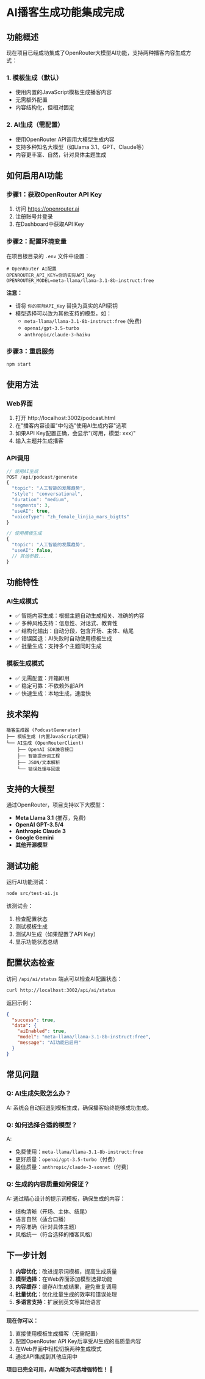 # AI播客生成功能集成完成

## 功能概述

现在项目已经成功集成了OpenRouter大模型AI功能，支持两种播客内容生成方式：

### 1. 模板生成（默认）
- 使用内置的JavaScript模板生成播客内容
- 无需额外配置
- 内容结构化，但相对固定

### 2. AI生成（需配置）
- 使用OpenRouter API调用大模型生成内容
- 支持多种知名大模型（如Llama 3.1、GPT、Claude等）
- 内容更丰富、自然，针对具体主题生成

## 如何启用AI功能

### 步骤1：获取OpenRouter API Key
1. 访问 https://openrouter.ai
2. 注册账号并登录
3. 在Dashboard中获取API Key

### 步骤2：配置环境变量
在项目根目录的 `.env` 文件中设置：

```env
# OpenRouter AI配置
OPENROUTER_API_KEY=你的实际API_Key
OPENROUTER_MODEL=meta-llama/llama-3.1-8b-instruct:free
```

**注意：** 
- 请将 `你的实际API_Key` 替换为真实的API密钥
- 模型选择可以改为其他支持的模型，如：
  - `meta-llama/llama-3.1-8b-instruct:free` (免费)
  - `openai/gpt-3.5-turbo`
  - `anthropic/claude-3-haiku`

### 步骤3：重启服务
```bash
npm start
```

## 使用方法

### Web界面
1. 打开 http://localhost:3002/podcast.html
2. 在"播客内容设置"中勾选"使用AI生成内容"选项
3. 如果API Key配置正确，会显示"(可用，模型: xxx)"
4. 输入主题并生成播客

### API调用
```javascript
// 使用AI生成
POST /api/podcast/generate
{
  "topic": "人工智能的发展趋势",
  "style": "conversational",
  "duration": "medium",
  "segments": 3,
  "useAI": true,
  "voiceType": "zh_female_linjia_mars_bigtts"
}

// 使用模板生成
{
  "topic": "人工智能的发展趋势",
  "useAI": false,
  // 其他参数...
}
```

## 功能特性

### AI生成模式
- ✅ 智能内容生成：根据主题自动生成相关、准确的内容
- ✅ 多种风格支持：信息性、对话式、教育性
- ✅ 结构化输出：自动分段，包含开场、主体、结尾
- ✅ 错误回退：AI失败时自动使用模板生成
- ✅ 批量生成：支持多个主题同时生成

### 模板生成模式
- ✅ 无需配置：开箱即用
- ✅ 稳定可靠：不依赖外部API
- ✅ 快速生成：本地生成，速度快

## 技术架构

```
播客生成器 (PodcastGenerator)
├── 模板生成 (内置JavaScript逻辑)
└── AI生成 (OpenRouterClient)
    ├── OpenAI SDK兼容接口
    ├── 智能提示词工程
    ├── JSON/文本解析
    └── 错误处理与回退
```

## 支持的大模型

通过OpenRouter，项目支持以下大模型：
- **Meta Llama 3.1** (推荐，免费)
- **OpenAI GPT-3.5/4**
- **Anthropic Claude 3**
- **Google Gemini**
- **其他开源模型**

## 测试功能

运行AI功能测试：
```bash
node src/test-ai.js
```

该测试会：
1. 检查配置状态
2. 测试模板生成
3. 测试AI生成（如果配置了API Key）
4. 显示功能状态总结

## 配置状态检查

访问 `/api/ai/status` 端点可以检查AI配置状态：
```bash
curl http://localhost:3002/api/ai/status
```

返回示例：
```json
{
  "success": true,
  "data": {
    "aiEnabled": true,
    "model": "meta-llama/llama-3.1-8b-instruct:free",
    "message": "AI功能已启用"
  }
}
```

## 常见问题

### Q: AI生成失败怎么办？
A: 系统会自动回退到模板生成，确保播客始终能够成功生成。

### Q: 如何选择合适的模型？
A: 
- 免费使用：`meta-llama/llama-3.1-8b-instruct:free`
- 更好质量：`openai/gpt-3.5-turbo`（付费）
- 最佳质量：`anthropic/claude-3-sonnet`（付费）

### Q: 生成的内容质量如何保证？
A: 通过精心设计的提示词模板，确保生成的内容：
- 结构清晰（开场、主体、结尾）
- 语言自然（适合口播）
- 内容准确（针对具体主题）
- 风格统一（符合选择的播客风格）

## 下一步计划

1. **内容优化**：改进提示词模板，提高生成质量
2. **模型选择**：在Web界面添加模型选择功能
3. **内容缓存**：缓存AI生成结果，避免重复调用
4. **批量优化**：优化批量生成的效率和错误处理
5. **多语言支持**：扩展到英文等其他语言

---

**现在你可以：**
1. 直接使用模板生成播客（无需配置）
2. 配置OpenRouter API Key后享受AI生成的高质量内容
3. 在Web界面中轻松切换两种生成模式
4. 通过API集成到其他应用中

**项目已完全可用，AI功能为可选增强特性！** 🎉
